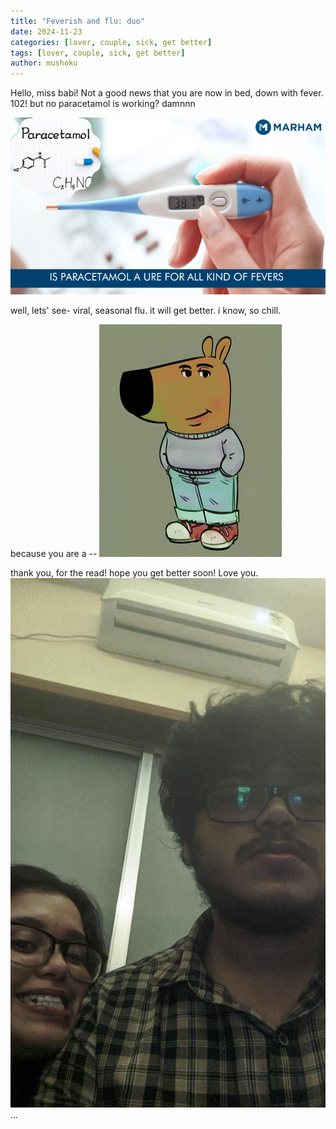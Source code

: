 ```yaml
---
title: "Feverish and flu: duo"
date: 2024-11-23
categories: [lover, couple, sick, get better]
tags: [lover, couple, sick, get better]
author: mushoku
---
```

Hello, miss babi!
Not a good news that you are now in bed, down with fever. 102! but no paracetamol is working? damnnn

![para](/assets/image/posts/2024-11-23-duo/Paracetamol.png)


well, lets' see- viral, seasonal flu. it will get better. i know, so chill.


because you are a --
![duo](/assets/image/posts/2024-11-23-duo/chill.png)


thank you, for the read! hope you get better soon!
Love you.
![uandme](/assets/image/posts/2024-11-23-duo/meandyou.jpg)
...